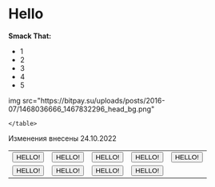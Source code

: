 <!DOCTYPE html>
<html lang="en">
<head>
    <meta charset="UTF-8">
    <meta http-equiv="X-UA-Compatable" content="IE=edge">
    <meta name="=viewport" content="=width=H, intial-scale=1.0">
    <title>Hello</title>
</head>
<body>
    <h1>Hello</h1>
    <p style="color:f= #FFA399;"><b>Smack That:</b></p><p style="background-color:aqua"></p>
    <ul>
        <li>1</li>
        <li>2</li>
        <li>3</li>
        <li>4</li>
        <li>5</li>
    </ul>
    img src="https://bitpay.su/uploads/posts/2016-07/1468036666_1467832296_head_bg.png"
    <table>
        <tr>
            <td>
                <button onclick="alert('welcome ')">HELLO!</button>
            </td>
            <td>
                <button onclick="alert('welcome ')">HELLO!</button>
            </td>
            <td>
                <button onclick="alert('welcome ')">HELLO!</button>
            </td>
            <td>
                <button onclick="alert('welcome ')">HELLO!</button>
            </td>
            <td>
                <button onclick="alert('welcome ')">HELLO!</button>
            </td>
        </tr>
        <tr>
            <td>
                <button onclick="alert('welcome ')">HELLO!</button>
            </td>
            <td>
                <button onclick="alert('welcome ')">HELLO!</button>
            </td>
            <td>
                <button onclick="alert('welcome ')">HELLO!</button>
            </td>
            <td>
                <button onclick="alert('welcome ')">HELLO!</button>
            </td>
        </tr>
        
    </table>
</body>
</html>
Изменения внесены 24.10.2022
